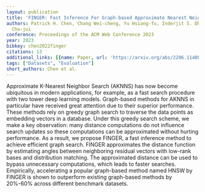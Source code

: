```yaml
---
layout: publication
title: 'FINGER: Fast Inference For Graph-based Approximate Nearest Neighbor Search'
authors: Patrick H. Chen, Chang Wei-cheng, Yu Hsiang-fu, Inderjit S. Dhillon, Hsieh
  Cho-jui
conference: Proceedings of the ACM Web Conference 2023
year: 2023
bibkey: chen2022finger
citations: 13
additional_links: [{name: Paper, url: 'https://arxiv.org/abs/2206.11408'}]
tags: ["Datasets", "Evaluation"]
short_authors: Chen et al.
---
```

Approximate K-Nearest Neighbor Search (AKNNS) has now become ubiquitous in
modern applications, for example, as a fast search procedure with two tower
deep learning models. Graph-based methods for AKNNS in particular have received
great attention due to their superior performance. These methods rely on greedy
graph search to traverse the data points as embedding vectors in a database.
Under this greedy search scheme, we make a key observation: many distance
computations do not influence search updates so these computations can be
approximated without hurting performance. As a result, we propose FINGER, a
fast inference method to achieve efficient graph search. FINGER approximates
the distance function by estimating angles between neighboring residual vectors
with low-rank bases and distribution matching. The approximated distance can be
used to bypass unnecessary computations, which leads to faster searches.
Empirically, accelerating a popular graph-based method named HNSW by FINGER is
shown to outperform existing graph-based methods by 20%-60% across different
benchmark datasets.
